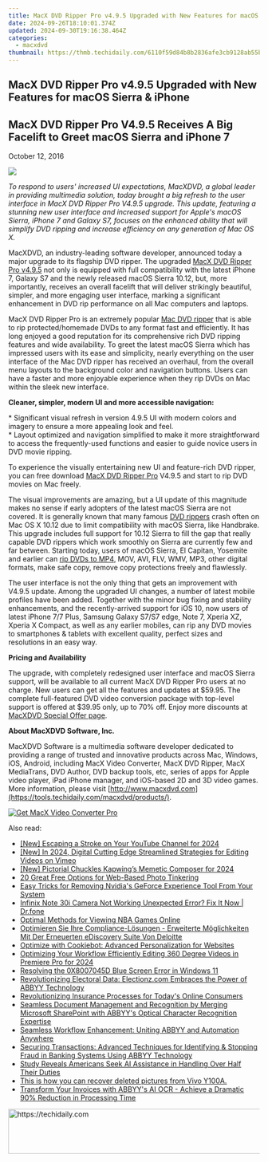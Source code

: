 ```yaml
---
title: MacX DVD Ripper Pro v4.9.5 Upgraded with New Features for macOS Sierra & iPhone
date: 2024-09-26T18:10:01.374Z
updated: 2024-09-30T19:16:38.464Z
categories:
  - macxdvd
thumbnail: https://thmb.techidaily.com/6110f59d84b8b2836afe3cb9128ab55b4983bac7c041837cad5f3c0f9163df97.jpg
---
```


## MacX DVD Ripper Pro v4.9.5 Upgraded with New Features for macOS Sierra & iPhone

## MacX DVD Ripper Pro V4.9.5 Receives A Big Facelift to Greet macOS Sierra and iPhone 7

October 12, 2016

![](https://www.macxdvd.com/press-room/image/ipad-air2-update.jpg) 

_To respond to users' increased UI expectations, MacXDVD, a global leader in providing multimedia solution, today brought a big refresh to the user interface in MacX DVD Ripper Pro V4.9.5 upgrade. This update, featuring a stunning new user interface and increased support for Apple's macOS Sierra, iPhone 7 and Galaxy S7, focuses on the enhanced ability that will simplify DVD ripping and increase efficiency on any generation of Mac OS X._ 

MacXDVD, an industry-leading software developer, announced today a major upgrade to its flagship DVD ripper. The upgraded [MacX DVD Ripper Pro v4.9.5](https://tools.techidaily.com/macxdvd/products/) not only is equipped with full compatibility with the latest iPhone 7, Galaxy S7 and the newly released macOS Sierra 10.12, but, more importantly, receives an overall facelift that will deliver strikingly beautiful, simpler, and more engaging user interface, marking a significant enhancement in DVD rip performance on all Mac computers and laptops. 

MacX DVD Ripper Pro is an extremely popular [Mac DVD ripper](https://tools.techidaily.com/macxdvd/products/) that is able to rip protected/homemade DVDs to any format fast and efficiently. It has long enjoyed a good reputation for its comprehensive rich DVD ripping features and wide availability. To greet the latest macOS Sierra which has impressed users with its ease and simplicity, nearly everything on the user interface of the Mac DVD ripper has received an overhaul, from the overall menu layouts to the background color and navigation buttons. Users can have a faster and more enjoyable experience when they rip DVDs on Mac within the sleek new interface.

**Cleaner, simpler, modern UI and more accessible navigation:** 

\* Significant visual refresh in version 4.9.5 UI with modern colors and imagery to ensure a more appealing look and feel.  
\* Layout optimized and navigation simplified to make it more straightforward to access the frequently-used functions and easier to guide novice users in DVD movie ripping. 

To experience the visually entertaining new UI and feature-rich DVD ripper, you can free download [MacX DVD Ripper Pro](https://tools.techidaily.com/macxdvd/products/) V4.9.5 and start to rip DVD movies on Mac freely. 

The visual improvements are amazing, but a UI update of this magnitude makes no sense if early adopters of the latest macOS Sierra are not covered. It is generally known that many famous [DVD rippers](https://tools.techidaily.com/macxdvd/products/) crash often on Mac OS X 10.12 due to limit compatibility with macOS Sierra, like Handbrake. This upgrade includes full support for 10.12 Sierra to fill the gap that really capable DVD rippers which work smoothly on Sierra are currently few and far between. Starting today, users of macOS Sierra, El Capitan, Yosemite and earlier can [rip DVDs to MP4](https://tools.techidaily.com/macxdvd/products/), MOV, AVI, FLV, WMV, MP3, other digital formats, make safe copy, remove copy protections freely and flawlessly.

The user interface is not the only thing that gets an improvement with V4.9.5 update. Among the upgraded UI changes, a number of latest mobile profiles have been added. Together with the minor bug fixing and stability enhancements, and the recently-arrived support for iOS 10, now users of latest iPhone 7/7 Plus, Samsung Galaxy S7/S7 edge, Note 7, Xperia XZ, Xperia X Compact, as well as any earlier mobiles, can rip any DVD movies to smartphones & tablets with excellent quality, perfect sizes and resolutions in an easy way.

**Pricing and Availability**

The upgrade, with completely redesigned user interface and macOS Sierra support, will be available to all current MacX DVD Ripper Pro users at no charge. New users can get all the features and updates at $59.95\. The complete full-featured DVD video conversion package with top-level support is offered at $39.95 only, up to 70% off. Enjoy more discounts at [MacXDVD Special Offer page](https://tools.techidaily.com/macxdvd/products/).

**About MacXDVD Software, Inc.**

MacXDVD Software is a multimedia software developer dedicated to providing a range of trusted and innovative products across Mac, Windows, iOS, Android, including MacX Video Converter, MacX DVD Ripper, MacX MediaTrans, DVD Author, DVD backup tools, etc, series of apps for Apple video player, iPad iPhone manager, and iOS-based 2D and 3D video games. More information, please visit [http://www.macxdvd.com](https://tools.techidaily.com/macxdvd/products/). 

[![Get MacX Video Converter Pro](https://www.macxdvd.com/press-room/../adv/mvcp-banner-r.jpg)](https://tools.techidaily.com/macxdvd/products/)

<ins class="adsbygoogle"
     style="display:block"
     data-ad-format="autorelaxed"
     data-ad-client="ca-pub-7571918770474297"
     data-ad-slot="1223367746"></ins>

<ins class="adsbygoogle"
     style="display:block"
     data-ad-client="ca-pub-7571918770474297"
     data-ad-slot="8358498916"
     data-ad-format="auto"
     data-full-width-responsive="true"></ins>

<span class="atpl-alsoreadstyle">Also read:</span>
<div><ul>
<li><a href="https://facebook-video-share.techidaily.com/new-escaping-a-stroke-on-your-youtube-channel-for-2024/"><u>[New] Escaping a Stroke on Your YouTube Channel for 2024</u></a></li>
<li><a href="https://vimeo-videos.techidaily.com/new-in-2024-digital-cutting-edge-streamlined-strategies-for-editing-videos-on-vimeo/"><u>[New] In 2024, Digital Cutting Edge Streamlined Strategies for Editing Videos on Vimeo</u></a></li>
<li><a href="https://fox-info.techidaily.com/new-pictorial-chuckles-kapwings-memetic-composer-for-2024/"><u>[New] Pictorial Chuckles Kapwing’s Memetic Composer for 2024</u></a></li>
<li><a href="https://extra-resources.techidaily.com/20-great-free-options-for-web-based-photo-tinkering/"><u>20 Great Free Options for Web-Based Photo Tinkering</u></a></li>
<li><a href="https://win-blog.techidaily.com/easy-tricks-for-removing-nvidias-geforce-experience-tool-from-your-system/"><u>Easy Tricks for Removing Nvidia's GeForce Experience Tool From Your System</u></a></li>
<li><a href="https://fix-guide.techidaily.com/infinix-note-30i-camera-not-working-unexpected-error-fix-it-now-drfone-by-drfone-fix-android-problems-fix-android-problems/"><u>Infinix Note 30i Camera Not Working Unexpected Error? Fix It Now | Dr.fone</u></a></li>
<li><a href="https://extra-hints.techidaily.com/optimal-methods-for-viewing-nba-games-online/"><u>Optimal Methods for Viewing NBA Games Online</u></a></li>
<li><a href="https://discover-alternatives.techidaily.com/optimieren-sie-ihre-compliance-losungen-erweiterte-moglichkeiten-mit-der-erneuerten-ediscovery-suite-von-deloitte/"><u>Optimieren Sie Ihre Compliance-Lösungen - Erweiterte Möglichkeiten Mit Der Erneuerten eDiscovery Suite Von Deloitte</u></a></li>
<li><a href="https://discover-alternatives.techidaily.com/optimize-with-cookiebot-advanced-personalization-for-websites/"><u>Optimize with Cookiebot: Advanced Personalization for Websites</u></a></li>
<li><a href="https://article-helps.techidaily.com/optimizing-your-workflow-efficiently-editing-360-degree-videos-in-premiere-pro-for-2024/"><u>Optimizing Your Workflow Efficiently Editing 360 Degree Videos in Premiere Pro for 2024</u></a></li>
<li><a href="https://win11-tips.techidaily.com/resolving-the-0x8007045d-blue-screen-error-in-windows-11/"><u>Resolving the 0X8007045D Blue Screen Error in Windows 11</u></a></li>
<li><a href="https://discover-alternatives.techidaily.com/revolutionizing-electoral-data-electionzcom-embraces-the-power-of-abbyy-technology/"><u>Revolutionizing Electoral Data: Electionz.com Embraces the Power of ABBYY Technology</u></a></li>
<li><a href="https://discover-alternatives.techidaily.com/revolutionizing-insurance-processes-for-todays-online-consumers/"><u>Revolutionizing Insurance Processes for Today's Online Consumers</u></a></li>
<li><a href="https://discover-alternatives.techidaily.com/seamless-document-management-and-recognition-by-merging-microsoft-sharepoint-with-abbyys-optical-character-recognition-expertise/"><u>Seamless Document Management and Recognition by Merging Microsoft SharePoint with ABBYY's Optical Character Recognition Expertise</u></a></li>
<li><a href="https://discover-alternatives.techidaily.com/seamless-workflow-enhancement-uniting-abbyy-and-automation-anywhere/"><u>Seamless Workflow Enhancement: Uniting ABBYY and Automation Anywhere</u></a></li>
<li><a href="https://discover-alternatives.techidaily.com/securing-transactions-advanced-techniques-for-identifying-and-stopping-fraud-in-banking-systems-using-abbyy-technology/"><u>Securing Transactions: Advanced Techniques for Identifying & Stopping Fraud in Banking Systems Using ABBYY Technology</u></a></li>
<li><a href="https://discover-alternatives.techidaily.com/study-reveals-americans-seek-ai-assistance-in-handling-over-half-their-duties/"><u>Study Reveals Americans Seek AI Assistance in Handling Over Half Their Duties</u></a></li>
<li><a href="https://techidaily.com/this-is-how-you-can-recover-deleted-pictures-from-vivo-y100a-by-fonelab-android-recover-pictures/"><u>This is how you can recover deleted pictures from Vivo Y100A.</u></a></li>
<li><a href="https://discover-alternatives.techidaily.com/transform-your-invoices-with-abbyys-ai-ocr-achieve-a-dramatic-90-reduction-in-processing-time/"><u>Transform Your Invoices with ABBYY's AI OCR - Achieve a Dramatic 90% Reduction in Processing Time</u></a></li>
</ul></div>

<!-- affiliate ads begin -->
<a href="https://appsumo.8odi.net/c/5597632/2075475/7443" target="_top" id="2075475">
  <img src="//a.impactradius-go.com/display-ad/7443-2075475" border="0" alt="https://techidaily.com" width="728" height="90"/>
</a>
<img height="0" width="0" src="https://appsumo.8odi.net/i/5597632/2075475/7443" style="position:absolute;visibility:hidden;" border="0" />
<!-- affiliate ads end -->

